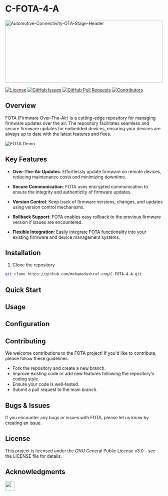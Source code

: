 # C-FOTA-4-A

<a href="https://ibb.co/vdc293P">
  <img src="https://i.ibb.co/vdc293P/Automotive-Connectivity-OTA-Stage-Header.jpg" alt="Automotive-Connectivity-OTA-Stage-Header" style="width: 100%; height: 200px;" />
</a>

[![License](https://img.shields.io/badge/License-GPL%203.0-blue.svg)](https://opensource.org/licenses/GPL-3.0)
[![GitHub Issues](https://img.shields.io/github/issues/mohamedashraf-eng/C-FOTA-4-A)](https://github.com/mohamedashraf-eng/C-FOTA-4-A/issues)
[![GitHub Pull Requests](https://img.shields.io/github/issues-pr/mohamedashraf-eng/C-FOTA-4-A)](https://github.com/mohamedashraf-eng/C-FOTA-4-A/pulls)
[![Contributors](https://img.shields.io/github/contributors/mohamedashraf-eng/C-FOTA-4-A)](https://github.com/mohamedashraf-eng/C-FOTA-4-A/graphs/contributors)

## Overview

FOTA (Firmware Over-The-Air) is a cutting-edge repository for managing firmware updates over the air. The repository facilitates seamless and secure firmware updates for embedded devices, ensuring your devices are always up to date with the latest features and fixes.

![FOTA Demo](insert_demo_gif_or_screenshot_here)

## Key Features

- **Over-The-Air Updates**: Effortlessly update firmware on remote devices, reducing maintenance costs and minimizing downtime.

- **Secure Communication**: FOTA uses encrypted communication to ensure the integrity and authenticity of firmware updates.

- **Version Control**: Keep track of firmware versions, changes, and updates using version control mechanisms.

- **Rollback Support**: FOTA enables easy rollback to the previous firmware version if issues are encountered.

- **Flexible Integration**: Easily integrate FOTA functionality into your existing firmware and device management systems.

## Installation
1. Clone the repository  
```bash
git clone https://github.com/mohamedashraf-eng/C-FOTA-4-A.git
```  

## Quick Start  

## Usage  


## Configuration  


## Contributing  
We welcome contributions to the FOTA project! If you'd like to contribute, please follow these guidelines.

* Fork the repository and create a new branch.
* Improve existing code or add new features following the repository's coding style.
* Ensure your code is well-tested.
* Submit a pull request to the main branch.

## Bugs & Issues

If you encounter any bugs or issues with FOTA, please let us know by creating an issue.
## License  
This project is licensed under the GNU General Public License v3.0 - see the LICENSE file for details.

## Acknowledgments
[<img src="path/to/linkedin_connect_icon.png" height="30" width="30">](https://www.linkedin.com/in/mohamed-ashraf-wx/)
